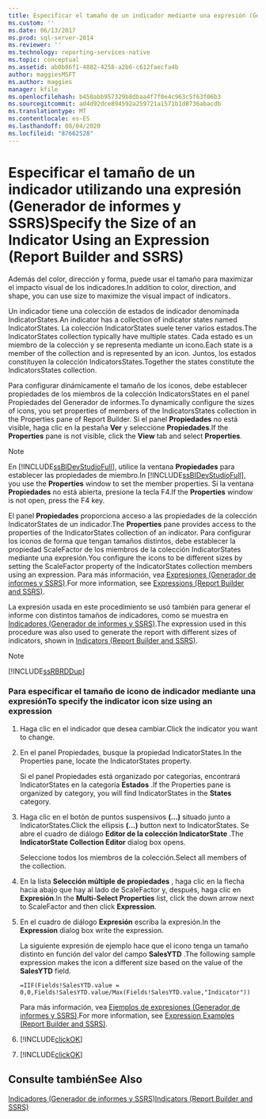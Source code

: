 ```yaml
---
title: Especificar el tamaño de un indicador mediante una expresión (Generador de informes y SSRS) | Microsoft Docs
ms.custom: ''
ms.date: 06/13/2017
ms.prod: sql-server-2014
ms.reviewer: ''
ms.technology: reporting-services-native
ms.topic: conceptual
ms.assetid: ab0b86f1-4882-4258-a2b6-c612faecfa4b
author: maggiesMSFT
ms.author: maggies
manager: kfile
ms.openlocfilehash: b450abb957329b8dbaa4f7f0e4c963c5f63f06b3
ms.sourcegitcommit: ad4d92dce894592a259721a1571b1d8736abacdb
ms.translationtype: MT
ms.contentlocale: es-ES
ms.lasthandoff: 08/04/2020
ms.locfileid: "87662528"
---
```

# <a name="specify-the-size-of-an-indicator-using-an-expression-report-builder-and-ssrs"></a><span data-ttu-id="92a6b-102">Especificar el tamaño de un indicador utilizando una expresión (Generador de informes y SSRS)</span><span class="sxs-lookup"><span data-stu-id="92a6b-102">Specify the Size of an Indicator Using an Expression (Report Builder and SSRS)</span></span>
  <span data-ttu-id="92a6b-103">Además del color, dirección y forma, puede usar el tamaño para maximizar el impacto visual de los indicadores.</span><span class="sxs-lookup"><span data-stu-id="92a6b-103">In addition to color, direction, and shape, you can use size to maximize the visual impact of indicators.</span></span>  
  
 <span data-ttu-id="92a6b-104">Un indicador tiene una colección de estados de indicador denominada IndicatorStates.</span><span class="sxs-lookup"><span data-stu-id="92a6b-104">An indicator has a collection of indicator states named IndicatorStates.</span></span> <span data-ttu-id="92a6b-105">La colección IndicatorStates suele tener varios estados.</span><span class="sxs-lookup"><span data-stu-id="92a6b-105">The IndicatorStates collection typically have multiple states.</span></span> <span data-ttu-id="92a6b-106">Cada estado es un miembro de la colección y se representa mediante un icono.</span><span class="sxs-lookup"><span data-stu-id="92a6b-106">Each state is a member of the collection and is represented by an icon.</span></span> <span data-ttu-id="92a6b-107">Juntos, los estados constituyen la colección IndicatorsStates.</span><span class="sxs-lookup"><span data-stu-id="92a6b-107">Together the states constitute the IndicatorsStates collection.</span></span>  
  
 <span data-ttu-id="92a6b-108">Para configurar dinámicamente el tamaño de los iconos, debe establecer propiedades de los miembros de la colección IndicatorsStates en el panel Propiedades del Generador de informes.</span><span class="sxs-lookup"><span data-stu-id="92a6b-108">To dynamically configure the sizes of icons, you set properties of members of the IndicatorsStates collection in the Properties pane of Report Builder.</span></span> <span data-ttu-id="92a6b-109">Si el panel **Propiedades** no está visible, haga clic en la pestaña **Ver** y seleccione **Propiedades**.</span><span class="sxs-lookup"><span data-stu-id="92a6b-109">If the **Properties** pane is not visible, click the **View** tab and select **Properties**.</span></span>  
  
> [!NOTE]  
>  <span data-ttu-id="92a6b-110">En [!INCLUDE[ssBIDevStudioFull](../../includes/ssbidevstudiofull-md.md)], utilice la ventana **Propiedades** para establecer las propiedades de miembro.</span><span class="sxs-lookup"><span data-stu-id="92a6b-110">In [!INCLUDE[ssBIDevStudioFull](../../includes/ssbidevstudiofull-md.md)], you use the **Properties** window to set the member properties.</span></span> <span data-ttu-id="92a6b-111">Si la ventana **Propiedades** no está abierta, presione la tecla F4.</span><span class="sxs-lookup"><span data-stu-id="92a6b-111">If the **Properties** window is not open, press the F4 key.</span></span>  
  
 <span data-ttu-id="92a6b-112">El panel **Propiedades** proporciona acceso a las propiedades de la colección IndicatorStates de un indicador.</span><span class="sxs-lookup"><span data-stu-id="92a6b-112">The **Properties** pane provides access to the properties of the IndicatorStates collection of an indicator.</span></span> <span data-ttu-id="92a6b-113">Para configurar los iconos de forma que tengan tamaños distintos, debe establecer la propiedad ScaleFactor de los miembros de la colección IndicatorStates mediante una expresión.</span><span class="sxs-lookup"><span data-stu-id="92a6b-113">You configure the icons to be different sizes by setting the ScaleFactor property of the IndicatorStates collection members using an expression.</span></span> <span data-ttu-id="92a6b-114">Para más información, vea [Expresiones &#40;Generador de informes y SSRS&#41;](expressions-report-builder-and-ssrs.md).</span><span class="sxs-lookup"><span data-stu-id="92a6b-114">For more information, see [Expressions &#40;Report Builder and SSRS&#41;](expressions-report-builder-and-ssrs.md).</span></span>  
  
 <span data-ttu-id="92a6b-115">La expresión usada en este procedimiento se usó también para generar el informe con distintos tamaños de indicadores, como se muestra en [Indicadores &#40;Generador de informes y SSRS&#41;](indicators-report-builder-and-ssrs.md).</span><span class="sxs-lookup"><span data-stu-id="92a6b-115">The expression used in this procedure was also used to generate the report with different sizes of indicators, shown in [Indicators &#40;Report Builder and SSRS&#41;](indicators-report-builder-and-ssrs.md).</span></span>  
  
> [!NOTE]  
>  [!INCLUDE[ssRBRDDup](../../includes/ssrbrddup-md.md)]  
  
### <a name="to-specify-the-indicator-icon-size-using-an-expression"></a><span data-ttu-id="92a6b-116">Para especificar el tamaño de icono de indicador mediante una expresión</span><span class="sxs-lookup"><span data-stu-id="92a6b-116">To specify the indicator icon size using an expression</span></span>  
  
1.  <span data-ttu-id="92a6b-117">Haga clic en el indicador que desea cambiar.</span><span class="sxs-lookup"><span data-stu-id="92a6b-117">Click the indicator you want to change.</span></span>  
  
2.  <span data-ttu-id="92a6b-118">En el panel Propiedades, busque la propiedad IndicatorStates.</span><span class="sxs-lookup"><span data-stu-id="92a6b-118">In the Properties pane, locate the IndicatorStates property.</span></span>  
  
     <span data-ttu-id="92a6b-119">Si el panel Propiedades está organizado por categorías, encontrará IndicatorStates en la categoría **Estados** .</span><span class="sxs-lookup"><span data-stu-id="92a6b-119">If the Properties pane is organized by category, you will find IndicatorStates in the **States** category.</span></span>  
  
3.  <span data-ttu-id="92a6b-120">Haga clic en el botón de puntos suspensivos **(…)** situado junto a IndicatorStates.</span><span class="sxs-lookup"><span data-stu-id="92a6b-120">Click the ellipsis **(...)** button next to IndicatorStates.</span></span> <span data-ttu-id="92a6b-121">Se abre el cuadro de diálogo **Editor de la colección IndicatorState** .</span><span class="sxs-lookup"><span data-stu-id="92a6b-121">The **IndicatorState Collection Editor** dialog box opens.</span></span>  
  
     <span data-ttu-id="92a6b-122">Seleccione todos los miembros de la colección.</span><span class="sxs-lookup"><span data-stu-id="92a6b-122">Select all members of the collection.</span></span>  
  
4.  <span data-ttu-id="92a6b-123">En la lista **Selección múltiple de propiedades** , haga clic en la flecha hacia abajo que hay al lado de ScaleFactor y, después, haga clic en **Expresión**.</span><span class="sxs-lookup"><span data-stu-id="92a6b-123">In the **Multi-Select Properties** list, click the down arrow next to ScaleFactor and then click **Expression**.</span></span>  
  
5.  <span data-ttu-id="92a6b-124">En el cuadro de diálogo **Expresión** escriba la expresión.</span><span class="sxs-lookup"><span data-stu-id="92a6b-124">In the **Expression** dialog box write the expression.</span></span>  
  
     <span data-ttu-id="92a6b-125">La siguiente expresión de ejemplo hace que el icono tenga un tamaño distinto en función del valor del campo **SalesYTD** .</span><span class="sxs-lookup"><span data-stu-id="92a6b-125">The following sample expression makes the icon a different size based on the value of the **SalesYTD** field.</span></span>  
  
     `=IIF(Fields!SalesYTD.value = 0,0,Fields!SalesYTD.value/Max(Fields!SalesYTD.value,"Indicator"))`  
  
     <span data-ttu-id="92a6b-126">Para más información, vea [Ejemplos de expresiones &#40;Generador de informes y SSRS&#41;](expression-examples-report-builder-and-ssrs.md).</span><span class="sxs-lookup"><span data-stu-id="92a6b-126">For more information, see [Expression Examples &#40;Report Builder and SSRS&#41;](expression-examples-report-builder-and-ssrs.md).</span></span>  
  
6.  [!INCLUDE[clickOK](../../includes/clickok-md.md)]  
  
7.  [!INCLUDE[clickOK](../../includes/clickok-md.md)]  
  
## <a name="see-also"></a><span data-ttu-id="92a6b-127">Consulte también</span><span class="sxs-lookup"><span data-stu-id="92a6b-127">See Also</span></span>  
 [<span data-ttu-id="92a6b-128">Indicadores &#40;Generador de informes y SSRS&#41;</span><span class="sxs-lookup"><span data-stu-id="92a6b-128">Indicators &#40;Report Builder and SSRS&#41;</span></span>](indicators-report-builder-and-ssrs.md)  
  
  
